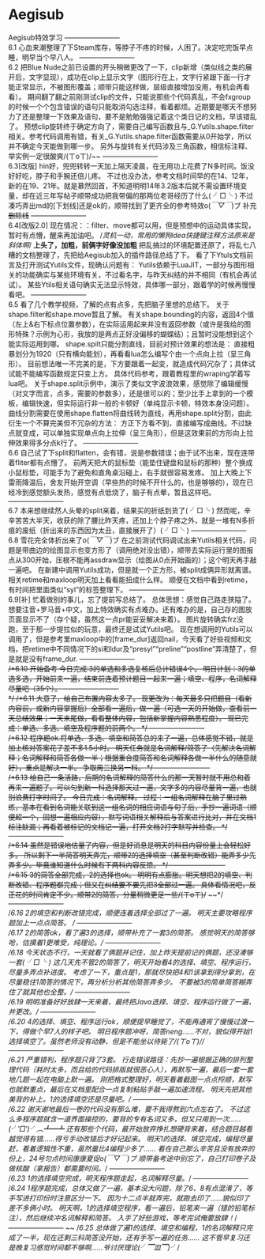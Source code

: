 # Aegisub
Aegisub特效学习
    ————————    
6.1
心血来潮整理了下Steam库存，等脖子不疼的时候，人困了。决定吃完饭早点睡，明早当个早八人。
    ————————    
6.2
把Blue Nude之前已设置的开头稍微更改了一下，clip新增（类似线之类的展开后，文字显现），成功在clip上显示文字（图形行在上，文字行紧跟下面一行才能正常显示，不被图形覆盖；顺带只能这样做，层级直接增加没用，有机会再看看）。
期间翻了翻之前刚测试clip的文件，只能说那些个代码真乱，不会fxgroup的时候一个个包含错误的语句只能取消勾选注释，看着都烦。近期要是哪天不想努力了还是整理一下效果及语句，要不是勉勉强强记着这个类日记的文档，早该错乱了。
预想clip旋转终于确定方向了，需要自己编写函数且与_G.Yutils.shape.filter相关。参考代码调用有错，有关_G.Yutils.shape.filter函数需要从0开始学，所以并不确定今天能做到哪一步。
另外与旋转有关代码涉及三角函数，相信标注释、举实例一定很酸爽/(ㄒoㄒ)/~~
    ————————    
6.3[改版]
hin好，兜兜转转一天加上隔天凌晨，在无用功上花费了N多时间。饭没好好吃，脖子和手腕还倍儿疼。
不过也没办法，参考文档时间早的在14、12年，新的在19、21年。就是慕然回首，不知道明明14年3.2版本后就不需设置环境变量，却在近三年写帖子顺带成功把我带偏的那两位老哥经历了什么( ╯□╰ )
不过凑巧弄出md的[下划线]还是ok的，顺带找到了更齐全的参考特效o(*￣▽￣*)ブ
补充~~删除线~~
    ————————    
6.4[改版2.0]
现在情况：：filter、move都可以用，但是预想中的运动具体实现，暂时有点懵，醒来再加油吧。
/*灵机一动，常用的懒狗idea快捷键注释方法原来是斜体啊*/
**上头了，加粗，前俩字好像没加粗**
把乱搞过的环境配置还原了，将乱七八糟的文档整理了，先把给Aegisub加入的插件路径总结了下。
看了下Ytuls文档前言及打开测试Yutils文件，现确认问题有：
Yutils依赖于LuaJIT，一部分与图形相关的功能确实与某些环境有关，不过看名字，与昨天纠结的并不相同（有机会再试试）。
某些Ytils相关语句确实无法显示特效，具体哪一部分，跟着学的时候再慢慢看吧。
    ————————    
6.5
看了几个教学视频，了解的点有点多，先把脑子里想的总结下。
关于shape.filter和shape.move暂且了解。
有关shape.bounding的内容，返回4个值（左上&右下标点位置参数），在实际运用起来并没有返回参数（或许是我给的图形特殊？示例为心形，我放的是两点正好没偏移的蝴蝶结）；且暂时没能想到这个能实际运用到哪。
shape.spilt只能分割直线，目前对预计效果的想法是：
直接粗暴划分为1920（只有横向能划），再看看lua怎么编写个由一个点向上拉（呈三角形）。
目前想法唯一不完美的是，下方要跟着一起变，就造成代码冗杂了；具体试试能不能编写函数规定只变上方。
具体代码参考，跟着教程里的wraping学着写lua吧。
关于shape.split示例中，演示了类似文字波浪效果，感觉除了编辑缓慢（对文字而言，点多，需要的参数多），还是很可以的；至少比手上拿到的一个模板，编辑快速，但实际运行非一般的卡顿好（单纯显示卡顿，特效本身没问题）。
曲线分割需要在使用shape.flatten将曲线转为直线，再用shape.split分割，由此衍生一个不算完美但不冗杂的方法：
方正下方看不到，直接编写成曲线。不过缺点就变成，可以单独实现单点向上拉伸（呈三角形），但是这效果前的方形向上拉伸效果得多分点k行了。
    ————————    
6.6
自己试了下split和flatten，会有错，说是参数错误；由于试不出来，现在连带着fliter都有点懵了。
前两天把大的鼠标垫（能垫住键盘和鼠标的那种）整个换成小鼠标垫，可能手为了避免和直角桌沿碰上，右手就很容易发疼。
加上大晚上下雷雨降温后，舍友开始开空调（早些热的时候不开什么的，也是够够的），现在已经冷到感觉额头发热，感觉有点低烧了，脑子有点晕，暂且这样吧。
    ————————    
6.7
本来想继续然人头晕的split来着，结果买的折纸到货了( ╯□╰ )
然而呢，辛辛苦苦大半天，收获的除了腰比昨天疼，还加上个脖子疼之外，就是一堆有N多折痕的废纸（折出来的东西因为太丑，直接展开了）( ╯□╰ )
    ————————    
6.8
雪花完全体折出来了o(*￣▽￣*)ブ
在之前测试代码调试出来Yutils相关代码，问题是带曲边的绘图显示也变方形了（调用绝对没出错），顺带去实际运行里的图报点从300开始，压根不能再assdraw显示（绘图从0点开始画的）；这个明天再手敲一遍吧。
在新建中调用Yutils成功，但是就一个正方形，被split成俩异形就离谱。相关retime和maxloop明天加上看看能扭成什么样。
顺便在文档中看到retime，有时间把里面类似“syl”的标签整理下。
    ————————    
6.9[补]
忙着做别的事儿，忘了提前写总结了。
总体思想：感觉自己路走狭隘了。
想要注音+罗马音+中文，加上特效确实有点难办。还有难办的是，自己存的图放页面显示不了（存个疑，虽然这一点pr能妥妥解决来着）。
图片旋转确实frz没跑，至于那一步提拉似的玩意，最终还是试试Yutils吧。
现在想调用的Yutils可以调用了，但是参考里maxloop中的[frame_dur]返回nail，今天看了好些视频和文档，把retime中不同情况下的si和ldur及“presyl”“preline”“postline”弄清楚了，但是就是没有frame_dur.
    ————————    
~~/*6.10
开始备考
今日完成:3的单选和多选复核后总计错误4个。
明日计划：3的单选多选，开始前来一遍，结束前连着预计题目一起来一遍；填空、程序，名词解释尽量吧（35个）。
    ————————    
*/
/*6.11
大意了，给自己布置内容太多了。
现更改为：每天最多只把题目（看新内容前，或新内容掌握后）全部看一遍后，做一遍（可选一天的开始做，查看前一天总结效果；一天末尾做，看看整体内容，包括新掌握内容熟悉程度）。
现已完成：单选、多选、填空及程序题的前两个。
*/
    ————————    
/*6.12
程序题ok.将单选、多选、填空和简答总的来了一遍，总体感觉不错，就是加上核对答案花了差不多1.5小时。
明天任务就是名词解释/简答了（先解决名词解释；名词解释和简答各做一半；根据重合度简答和名词解释各做一半什么的随意就好），重点是解决一半。
争取周三换另一科。
*/
    ————————    
/*6.13
给自己一条活路，后期的名词解释的简答什么的那一天暂时就不用总和着再来一遍题了。可以匀到新一科选择那天过一遍，文字多的内容尽量背一遍，也就别浪费打字时间了。
今日完成：名词解释。
过程：一组名词解释在脑子里过熟练，基本在看到名词能关联到这一组名词的相应词语与句子后，手抄一遍词语（顺便超一个，回想一遍相应内容），默写词语相关解释后与答案进行比对，并在文档1标注缺漏；再看着被标记的文档记一遍，打开文档2打字默写并检查。
*/
    ————————    
/*6.14
虽然是错误地估量了内容，但是好消息是明天的科目内容份量上会轻松好多。
所以剩下一半简答明天弄完，顺带2的选择填空（甚至判断改错）能弄多少先弄多少。毕竟谁知道什么时候有下两科内容反馈。
*/
    ————————    
/*6.15
3的简答全部完成，2的选择也ok。
明明有点膨胀。明天想把2的填空、判断改错、程序题都完成；但又在纠结要不要先把3全部过一遍。
具体看情况吧，反正花的时间肯定不少。顺带2的简答，分量稍微更足一些/(ㄒoㄒ)/~~
~~*/
    ————————    
/*6.16
2的填空和判断改错完成，顺便连着选择全部过了一遍。
明天主要攻略程序题加上一点点简答。
*/
    ————————    
/*6.17
2的简答ok，看了遍3的选择，顺带补充了一套3的简答。
感觉明天的简答够呛，估摸着1更难受，纯理论。*/
    ————————    
/*6.18
今天状态不行，一天就看了俩题并记住，加上昨天提前记的俩题，还没凑够一套( ╯□╰ )
这几天先不管2的简答了，明天开始看4的选择、填空、程序运行，尽量多弄点补进度。
考虑了一下，重点是1，那就尽快把4和1该拿到得分拿到，在尽量稳住1简答的情况下，再分析分析其他简答弄多少。
不要被3的简单简答糊弄住了就其他也全整。*/
    ————————    
/*6.19
明明准备好好放肆一天来着，最终把Java选择、填空、程序运行做了一遍，并更改。*/
    ————————    
/*6.20
4的选择、填空、程序运行ok，顺便提早睡觉了，不能再通宵了慢慢过渡一下，得做个早7人的样子吧。
明日程序题冲呀，简答neng……不对，貌似得开始1选择填空了。虽然老师没有动静，但是不能坐以待毙了/(ㄒoㄒ)/*/
    ————————    
/*6.21
严重错判，程序题只背了3套。
行走错误路径：先抄一遍根据正确的排列整理代码（耗时太多，而且给的代码排版就很恶心人），再默写一遍，最后一套一套地几题一起在电脑上默一遍。
刚把格式整理好，明天看着截图一点点捋顺，默写也就默重点，最后在文档里配合一点复制粘贴手敲一遍加速流程。
明天先把其他美背的补上。1的选择填空还是尽量吧。*/
    ————————    
/*6.22
谢天谢地最后一卷的代码没有那么难，要不我得熬到六点左右了。
不过这么多程序题就含一道界面操控的，要背的专有名词又多，但又只用到一次……(╯‵□′)╯︵┻━┻
还有那些个代码，最开始放弃挣扎想硬背来着，结合题目越看越觉得有错……得亏手动改错后才好记起来。
明天1的选择、填空完成，编程尽量赶，看着逻辑性不重，虽然量比4编程少多了……
看在自己那么辛苦且没有放弃的份上，24号匀点时间康康夏促o(*￣▽￣*)ブ
顺带备考途中别忘了，自己打印卷子及做核酸（拿报告）都需要时间。*/
    ————————    
/*6.23
1的选择填空完成，明天程序题走起，名词解释尽量。*/
    ————————    
/*6.24
1程序题完成，总体又做了一遍，基本没大问题，除了6、8有点混淆了，等手写进打印份时注意区分一下。
因为十二点半就弄完，就跑去印了……貌似印了差不多俩小时。
明天啊，1的选择填空程序，看一遍后，铅笔来一遍（错的铅笔标注），然后继续冲名词解释和简答。
入手了好些游戏，等考完试俺要放肆！*/
    ————————    ~~
/*6.25
总体做了遍1的选择、填空和编程，1的名词解释只完成了一半，现在还剩三科简答没开始，还有手写一遍的任务……
这不管早复习还是晚复习感觉时间都不够啊……爷讨厌理论(╯▔皿▔)╯*/


